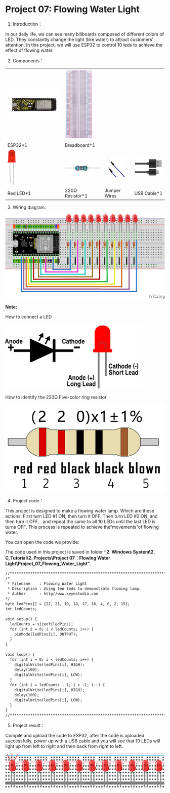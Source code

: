 # Project 07: Flowing Water Light

1. Introduction：

In our daily life, we can see many billboards composed of different
colors of LED. They constantly change the light (like water) to attract
customers' attention. In this project, we will use ESP32 to control 10
leds to achieve the effect of flowing water.

2. Components：

<table>
<tbody>
<tr class="odd">
<td><img src="https://raw.githubusercontent.com/keyestudio/KS5010-KS5010F-Keyestudio-ESP32-Learning-Kit-Ultimate-Edition-Arduino/master/media/56053f7126905c6def63919c661d5c0a.jpeg" style="width:2.17847in;height:1.0625in" /></td>
<td><img src="https://raw.githubusercontent.com/keyestudio/KS5010-KS5010F-Keyestudio-ESP32-Learning-Kit-Ultimate-Edition-Arduino/master/media/e380dd26e4825be9a768973802a55fe6.png" style="width:0.95208in;height:2.33472in" /></td>
<td></td>
<td></td>
</tr>
<tr class="even">
<td>ESP32*1</td>
<td>Breadboard*1</td>
<td></td>
<td></td>
</tr>
<tr class="odd">
<td><img src="https://raw.githubusercontent.com/keyestudio/KS5010-KS5010F-Keyestudio-ESP32-Learning-Kit-Ultimate-Edition-Arduino/master/media/7eb361d680dfa351f07f8527aeb37abd.png" style="width:0.275in;height:1.17361in" /></td>
<td><img src="https://raw.githubusercontent.com/keyestudio/KS5010-KS5010F-Keyestudio-ESP32-Learning-Kit-Ultimate-Edition-Arduino/master/media/098a2730d0b0a2a4b2079e0fc87fd38b.png" style="width:1.22639in;height:0.49236in" /></td>
<td><img src="https://raw.githubusercontent.com/keyestudio/KS5010-KS5010F-Keyestudio-ESP32-Learning-Kit-Ultimate-Edition-Arduino/master/media/c801a7baee258ff7f5f28ac6e9a7097b.png" style="width:0.66736in;height:0.64097in" /></td>
<td><img src="https://raw.githubusercontent.com/keyestudio/KS5010-KS5010F-Keyestudio-ESP32-Learning-Kit-Ultimate-Edition-Arduino/master/media/7dcbd02995be3c142b2f97df7f7c03ce.png" style="width:1.05903in;height:0.56667in" /></td>
</tr>
<tr class="even">
<td>Red LED*1</td>
<td>220Ω Resistor*1</td>
<td>Jumper Wires</td>
<td>USB Cable*1</td>
</tr>
</tbody>
</table>

3. Wiring diagram:

![](/media/548f889607bdb0ce017c58f323c85dfa.png)

**Note:**

How to connect a LED

![](/media/42ff6f405dfa128593827de5aa03e94b.png)

How to identify the 220Ω Five-color ring resistor

![](/media/55c0199544e9819328f6d5778f10d7d0.png)

4. Project code：

This project is designed to make a flowing water lamp. Which are these
actions: First turn LED \#1 ON, then turn it OFF. Then turn LED \#2 ON,
and then turn it OFF... and repeat the same to all 10 LEDs until the
last LED is turns OFF. This process is repeated to achieve
the“movements”of flowing water.

You can open the code we provide:

The code used in this project is saved in folder **“2. Windows
System\\2. C\_Tutorial\\2. Projects\\Project 07：Flowing Water
Light\\Project\_07\_Flowing\_Water\_Light”**.

    //**********************************************************************
    /* 
     * Filename    : Flowing Water Light
     * Description : Using ten leds to demonstrate flowing lamp.
     * Auther      : http//www.keyestudio.com
    */
    byte ledPins[] = {22, 21, 19, 18, 17, 16, 4, 0, 2, 15};
    int ledCounts;
    
    void setup() {
      ledCounts = sizeof(ledPins);
      for (int i = 0; i < ledCounts; i++) {
        pinMode(ledPins[i], OUTPUT);
      }
    }
    
    void loop() {
      for (int i = 0; i < ledCounts; i++) {
        digitalWrite(ledPins[i], HIGH);
        delay(100);
        digitalWrite(ledPins[i], LOW);
      }
      for (int i = ledCounts - 1; i > -1; i--) {
        digitalWrite(ledPins[i], HIGH);
        delay(100);
        digitalWrite(ledPins[i], LOW);
      }
    }
    //**********************************************************************


5. Project result：

Compile and upload the code to ESP32, after the code is uploaded
successfully, power up with a USB cable and you will see that 10 LEDs
will light up from left to right and then back from right to left.

![](/media/912e2c3f88b522b89b9935548bae3bd9.png)
